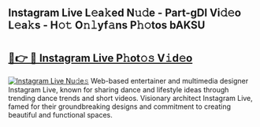 ## Instagram Live L𝚎a𝚔ed N𝚞𝚍e - Part-gDl Vi𝚍𝚎o L𝚎a𝚔s - H𝚘𝚝 O𝚗𝚕yf𝚊ns P𝚑𝚘tos bAKSU

# <h2><a href="http://kfa81c.oniu.top/?m=Instagram+Live">🔗👉 🔴 Instagram Live P𝚑ot𝚘𝚜 V𝚒d𝚎o</a></h2>

[![Instagram Live Nu𝚍e𝚜](https://i.imgur.com/0qMVB7G.gif)](http://kfa81c.oniu.top/?m=Instagram+Live)
Web-based entertainer and multimedia designer Instagram Live, known for sharing dance and lifestyle ideas through trending dance trends and short videos. Visionary architect Instagram Live, famed for their groundbreaking designs and commitment to creating beautiful and functional spaces.  
